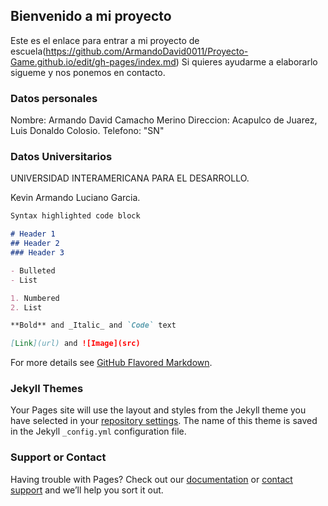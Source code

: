 ## Bienvenido a mi proyecto

Este es el enlace para entrar a mi proyecto de escuela(https://github.com/ArmandoDavid0011/Proyecto-Game.github.io/edit/gh-pages/index.md) Si quieres ayudarme a elaborarlo sigueme y nos ponemos en contacto.

### Datos personales
Nombre: Armando David Camacho Merino
Direccion: Acapulco de Juarez, Luis Donaldo Colosio.
Telefono: "SN"

### Datos Universitarios

UNIVERSIDAD INTERAMERICANA PARA EL DESARROLLO.

Kevin Armando Luciano Garcia.

```markdown
Syntax highlighted code block

# Header 1
## Header 2
### Header 3

- Bulleted
- List

1. Numbered
2. List

**Bold** and _Italic_ and `Code` text

[Link](url) and ![Image](src)
```

For more details see [GitHub Flavored Markdown](https://guides.github.com/features/mastering-markdown/).

### Jekyll Themes

Your Pages site will use the layout and styles from the Jekyll theme you have selected in your [repository settings](https://github.com/ArmandoDavid0011/Proyecto-Game.github.io/settings/pages). The name of this theme is saved in the Jekyll `_config.yml` configuration file.

### Support or Contact

Having trouble with Pages? Check out our [documentation](https://docs.github.com/categories/github-pages-basics/) or [contact support](https://support.github.com/contact) and we’ll help you sort it out.
